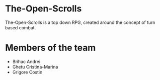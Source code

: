 # The-Open-Scrolls
The-Open-Scrolls is a top down RPG, created around the concept of turn based combat.

# Members of the team

- Brihac Andrei
- Ghetu Cristina-Marina
- Grigore Costin



